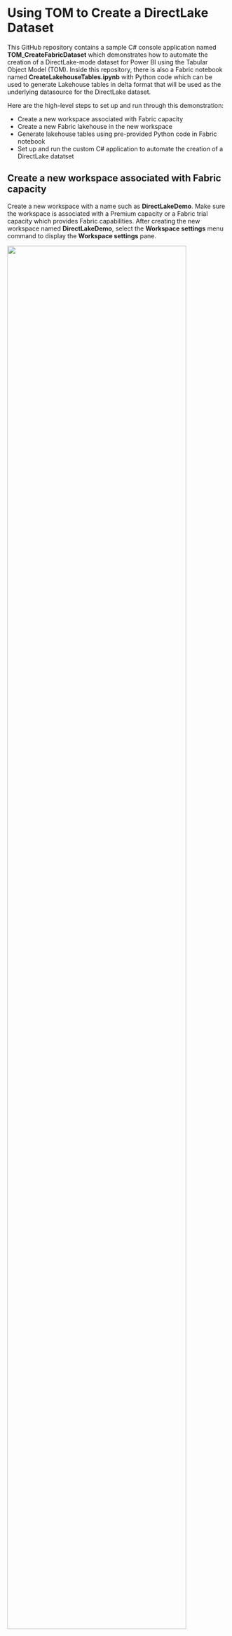 # Using TOM to Create a DirectLake Dataset

This GitHub repository contains a sample C# console application named
**TOM_CreateFabricDataset** which demonstrates how to automate the
creation of a DirectLake-mode dataset for Power BI using the Tabular
Object Model (TOM). Inside this repository, there is also a Fabric
notebook named **CreateLakehouseTables.ipynb** with Python code which
can be used to generate Lakehouse tables in delta format that will be
used as the underlying datasource for the DirectLake dataset.

Here are the high-level steps to set up and run through this demonstration:
- Create a new workspace associated with Fabric capacity
- Create a new Fabric lakehouse in the new workspace
- Generate lakehouse tables using pre-provided Python code in Fabric notebook
- Set up and run the custom C# application to automate the creation of a DirectLake datatset

## Create a new workspace associated with Fabric capacity

Create a new workspace with a name such as **DirectLakeDemo**. Make sure
the workspace is associated with a Premium capacity or a Fabric trial
capacity which provides Fabric capabilities. After creating the new
workspace named **DirectLakeDemo**, select the **Workspace settings**
menu command to display the **Workspace settings** pane.

<img src="./images/media/image1.png" style="width:90%" />

In **Workspace settings**, select the **Premium** tab in the left
navigation and scroll down to locate the **Workspace connection**
setting. Click the **Copy** button to copy the **Workspace connection**
value to the Windows clipboard.

<img src="./images/media/image2.png" style="width:80%" />

As you can see, the **Workspace connection** string starts with `powerbi://` and ends with the workspace name.

`powerbi://api.powerbi.com/v1.0/myorg/DirectLakeDemo`

Create a new text file using Notepad.exe to save configuration data you
will need later when configuring the C# console application. Copy the
**Workspace connection** string into the text file as shown in the
following screenshot.

<img src="./images/media/image3.png" style="width:70%"  />

## Create a new Fabric lakehouse in the new workspace

Inside the new workspace, it is time to create a new lakehouse named
**SalesDataLakehouse**. Start by dropping down the **+ New** menu button
and select **More options**.

<img src="./images/media/image4.png"  style="width:40%"  />

On the **New** page select **Lakehouse (Preview)** from **Data Engineering** section.

<img src="./images/media/image5.png"  style="width:80%" />

When prompted, enter a name of **SalesDataLakehouse** for the new
Lakehouse and click **Create**.

<img src="./images/media/image6.png"  style="width:40%" />

Once you have created the lakehouse, you will notice a message
indicating a SQL Endpoint is being created.

<img src="./images/media/image7.png" style="width:90%"  />

Navigate back to the main page for the **DirectLakeDemo** workspace. In
the list of workspace items, you should see a new item for the new **SQL
endpoint** in addition to the item for the Lakehouse. Both the Lakehouse
and the SQL endpoint have the same name which is **SalesDataLakehouse**.
Drop down the context menu for the SQL endpoint named
**SalesDataLakehouse**.

<img src="./images/media/image8.png"  style="width:50%" />

Select the **Copy SQL connection string** menu command from the context
menu of the SQL endpoint.

<img src="./images/media/image9.png"  style="width:45%" />

In the **Copy SQL connection string** dialog, click **Copy** to copy the
connection string value to the Windows clipboard.

<img src="./images/media/image10.png"  style="width:40%" />

The connection string starts with a unique value and end with
**`.datawarehouse.pbidedicated.windows.net`**.

**`5lcsgl3vll3edero2m4sge7gdu-nya26urqtgsejoagwutwdoogl4.datawarehouse.pbidedicated.windows.net`**

Copy the values for the SQL endpoint and the name of the Lakehouse into
the text file with configuration values as shown in the following
screenshot.

<img src="./images/media/image11.png"  style="width:90%"  />

Save the text file with these use these configuration values for later
use when setting up the C# console application.

## Create lakehouse tables using a pre-provided Fabric notebook

Start by downloading all the sources files from this GitHub repository
as a single ZIP archive named **TOM_CreateFabricDataset.zip**. You can
download the ZIP archive by clicking [**this
link**](https://github.com/PowerBiDevCamp/TOM_CreateFabricDataset/archive/refs/heads/main.zip).

Once you have downloaded the ZIP archive named
**TOM_CreateFabricDataset.zip**, extract the files from inside into a
local folder on your machine. The screenshot below shows what the folder
should look like with the extracted files. The first file you will use
is a Fabric notebook with Python code named
**CreateLakehouseTables.ipynb**.

<img src="./images/media/image12.png"  style="width:70%" />

Return to the browser and navigate to the main page of the
**DirectLakeDemo** workspace. Locate and click on the ***Fabric
Experience Switcher*** menu on the bottom right of the main workspace
page.

<img src="./images/media/image13.png"  style="width:65%"  />

Select **Data Engineering** from the ***Fabric Experience Switcher***
menu.

<img src="./images/media/image14.png"  style="width:30%"  />

Once you switch to the **Data Engineering** experience, locate and click
on the **Import notebook** button.

<img src="./images/media/image15.png"  style="width:80%" />

Upload Python notebook named **CreateLakehouseTables.ipynb**. After the
notebook has been imported, you should be able to see an item for it on
main workspace page. Click on **CreateLakehouseTables.ipynb** to open
this Fabric notebook in the browser.

<img src="./images/media/image16.png"  style="width:70%" />

### Associate the Fabric notebook with the lakehouse named **SalesDataLakehouse**

Once the notebook opens, you should be able to verify that it is not yet
associated with a lakehouse. Click the **Add** button in the
**Lakehouses** pane.

<img src="./images/media/image17.png" style="width:70%" />

In the **Add lakehouse** dialog, select **Existing lakehouse** and click **Add**.

<img src="./images/media/image18.png" style="width:35%" />

Select the lakehouse you created earlier named **SalesDataLakehouse**
and click **Add**.

<img src="./images/media/image19.png"  style="width:75%" />

Once you have associated the notebook with the lakehouse named
**SalesDataLakehouse**, you should see the **Tables** folder and the
**Files** folder in the **Lakehouses** pane which are both initially
empty.

<img src="./images/media/image20.png"  style="width:40%" />

### Copy CSV files from this repository into the file system of your Fabric Lakehouse

Now you will execute the Python code from this workbook to populate the
lakehouse with data. You will execute the Python code in each of the
notebook’s cell one by one from top to bottom. You will begin by
executing Python code to copy four CSV files from this GitHub repository
into file system of the lakehouse.

Examine the following Python code in the top notebook cell which copies CSV files to the lakehouse file system.

``` python
import requests

csv_base_url = "https://github.com/PowerBiDevCamp/Python-In-Fabric-Notebooks/raw/main/ProductSalesData/"

csv_files = { "Customers.csv", "Products.csv", "Invoices.csv", "InvoiceDetails.csv" }

folder_path = "Files/landing_zone_sales/"

for csv_file in csv_files:
    csv_file_path = csv_base_url + csv_file
    with requests.get(csv_file_path) as response:
        csv_content = response.content.decode('utf-8-sig')
        mssparkutils.fs.put(folder_path + csv_file, csv_content, True)
        print(csv_file + " copied to Lakehouse file in OneLake")
```

Execute the code in the top notebook cell by clicking the **Execute**
button located on top just to the left of the cell.

<img src="./images/media/image21.png" style="width:97%" />

The first time you execute Python code from a Fabric notebook, it
typically takes 10-20 seconds to start up and initialize the Spark pool
which is used to process notebook code execution requests. When the
Python code completes its execution, you'll see a message for each
of the CSV files as they're copied into the lakehouse file system.

<img src="./images/media/image22.png"  style="width:97%" />

In the **Lakehouses** pane on the left, drop down the context menu for the **Files** folder.

<img src="./images/media/image23.png" style="width:30%" />

Select the **Refresh** command from the context menu of the **Files** folder.

<img src="./images/media/image24.png" style="width:35%" />

After the refresh operation completes, you should see a new child folder
inside the **Files** folder named **landing_zone_sales**. If you select
the **landing_zone_sales** folder in the left pane, you should be able
to see four new CSV files named **Customers.csv**,
**InvoiceDetails.csv**, **Invoices.csv** and **Products.csv** on the
right.

<img src="./images/media/image25.png" style="width:50%" />

> At this point, you have now copied the CSV files with the raw data into
the lakehouse file system. Now you will use Spark to load this data into
memory as DataFrames where the data can be manipulated and saved as
lakehouse tables.

### Execute code in notebook to load CSV files into Spark DataFrames for the bronze layer

Examine the following Python code from the second cell in the notebook
which loads product data from **Products.csv** into a Spark DataFrame
and then displays the DataFrame schema and rows of data.

``` python
from pyspark.sql.types import StructType, StructField, StringType, LongType, FloatType

# create schema for Spark DataFrame using  StructType and StructField 
schema_products = StructType([
    StructField("ProductId", LongType() ),
    StructField("Product", StringType() ),
    StructField("Category", StringType() )
])

# use schema to load CSV data into new DataFrame
df_products = (
    spark.read.format("csv")
         .option("header","true")
         .schema(schema_products)
         .load("Files/landing_zone_sales/Products.csv")
)

df_products.printSchema()
df_products.show()
```

Execute the code in the second cell to load product data into a Spark
DataFrame. After the code completes, you should see output which
displays the DataFrame schema and 10 rows of product data.

<img src="./images/media/image26.png"  style="width:40%"   />

Examine the Python code from the third cell in the notebook which loads
customer data from **Customers.csv** into a Spark DataFrame and then
displays the DataFrame schema and samples rows of data.

``` python
from pyspark.sql.types import StructType, StructField, StringType, LongType, FloatType, DateType

# creating a Spark DataFrame using schema defined with StructType and StructField 
schema_customers = StructType([
    StructField("CustomerId", LongType() ),
    StructField("FirstName", StringType() ),
    StructField("LastName", StringType() ),
    StructField("Country", StringType() ),
    StructField("City", StringType() ),
    StructField("DOB", DateType() ),
])

df_customers = (
    spark.read.format("csv")
         .option("header","true")
         .schema(schema_customers)
         .option("dateFormat", "M/d/yyyy")
         .option("inferSchema", "true")
         .load("Files/landing_zone_sales/Customers.csv")
)

df_customers.printSchema()
df_customers.show()
```
Execute the Python code in this cell to load customer data into a Spark DataFrame. After the
code completes, you should see output which displays the DataFrame schema
and displays the top 20 rows of data.

<img src="./images/media/image27.png"  style="width:60%"   />

Examine the Python code in the next cell which loads customer data from
**Invoices.csv** into a Spark DataFrame and then displays the DataFrame
schema and samples rows of data.

``` python
from pyspark.sql.types import StructType, StructField, StringType, LongType, FloatType, DateType

# creating a Spark DataFrame using schema defined using StructType and StructField 
schema_invoices = StructType([
    StructField("InvoiceId", LongType() ),
    StructField("Date", DateType() ),
    StructField("TotalSalesAmount", FloatType() ),
    StructField("CustomerId", LongType() )
])

df_invoices = (
    spark.read.format("csv")
         .option("header","true")
         .schema(schema_invoices)
         .option("dateFormat", "MM/dd/yyyy")
         .option("inferSchema", "true") 
         .load("Files/landing_zone_sales/Invoices.csv")
)

df_invoices.printSchema()
df_invoices.show()
```

Execute the code to load invoice data into a Spark DataFrame. After the
code completes, you should see output which displays the DataFrame schema
and displays the top 20 rows of data.

<img src="./images/media/image28.png"   style="width:45%"   />

Examine the Python code in the next cell which loads customer data from
**InvoiceDetails.csv** into a Spark DataFrame and then displays the
DataFrame schema and samples rows of data.

``` python
from pyspark.sql.types import StructType, StructField, StringType, LongType, FloatType, DateType

# creating a Spark DataFrame using schema defined using StructType and StructField 
schema_invoice_details = StructType([
    StructField("Id", LongType() ),
    StructField("Quantity", LongType() ),
    StructField("SalesAmount", FloatType() ),
    StructField("InvoiceId", LongType() ),
    StructField("ProductId", LongType() )
])

df_invoice_details = (
    spark.read.format("csv")
         .option("header","true")
         .schema(schema_invoice_details)
         .option("dateFormat", "MM/dd/yyyy")
         .option("inferSchema", "true") 
         .load("Files/landing_zone_sales/InvoiceDetails.csv")
)

df_invoice_details.printSchema()
df_invoice_details.show()
```

Execute the code to load invoice detail data into a Spark DataFrame.
After the code completes, you should see output which displays the
DataFrame schema and displays the top 20 rows of data.

<img src="./images/media/image29.png"   style="width:45%"   />

> At this point you have created four DataFrames. However, you have only loaded data
into memory. Nothing has been persisted. Now it’s time to actually
persist your work by saving each of the four DataFrames to lakehouse
tables using the delta format.

### Execute code to save the four DataFrames as delta tables in the lakehouse

Execute the code in the next cell which saves all four DataFrames as lakehouse tables in the delta format.

``` python
# save all bronze layer tables
df_products.write.mode("overwrite").format("delta").save(f"Tables/bronze_products")
df_customers.write.mode("overwrite").format("delta").save(f"Tables/bronze_customers")
df_invoices.write.mode("overwrite").format("delta").save(f"Tables/bronze_invoices")
df_invoice_details.write.mode("overwrite").format("delta").save(f"Tables/bronze_invoice_details")

```
Once the code which creates the lakehouse tables completes, click the **Refresh** context menu of the **Tables** folder.

<img src="./images/media/image30.png"  style="width:30%" />

Once the refresh operation completes, you should be able to see four
tables created for the Bronze layer.

<img src="./images/media/image31.png"   style="width:30%" />

> At this point, you have created delta tables for the bronze layer which
represents the raw data without any data cleansing or manipulation. In
the next step, you will perform transformations on the data in the
bronze layer tables to create the silver layer tables.

### Reshape and Transform Data in Bronze Layer Tables to Create Silver Layer Tables

Move to the next cell in the notebook which contains the following code
to load the table named **bronze_products** and then saves the data to a
second delta table named **products**. Note this Python code is simple
in that it does not perform any transformations. However, it shows the
basic pattern of loading a table into a DataFrame and then saving itback as
a delta table with another name.

``` python
# create silver layer products table
df_silver_products = spark.read.format("delta").load("Tables/bronze_products")
df_silver_products.write.mode("overwrite").format("delta").save(f"Tables/products")
df_silver_products.printSchema()
df_silver_products.show()
```

Execute the code to create the **products** table. After the code
completes, you should see output which display the DataFrame schema and
displays the top 20 rows of data from the **products** table.

<img src="./images/media/image32.png"  style="width:40%" />

Move to the next cell which contains the following code to load the
table named **bronze_customers** and then saves it to a second delta
table named **customers**. This code written to create the **customers**
table is a bit more involved because it creates two new columns named
**Customer** and **Age** and it drops two columns named **FirstName**
and **LastName**.

``` python
# create silver layer customers table
from pyspark.sql.functions import concat_ws, floor, datediff, current_date, col

df_silver_customers = (
    spark.read.format("delta").load("Tables/bronze_customers")
            .withColumn("Customer", concat_ws(' ', col('FirstName'), col('LastName')) )
            .withColumn("Age",( floor( datediff( current_date(), col("DOB") )/365.25) ))   
            .drop('FirstName', 'LastName')
)

df_silver_customers.write.mode("overwrite").format("delta").save(f"Tables/customers")

df_silver_customers.printSchema()
df_silver_customers.show()
```

Execute the code to create the **customers** table. After the code
completes, you should see output which display the DataFrame schema and
displays the top 20 rows of data from the **customers** table.

<img src="./images/media/image33.png"  style="width:60%" />

Move to the next cell which contains the following code to create the
**sales** table. This code merges data from the **bronze_invoices**
table and the **bronze_invoice_details** table into a single DataFrame.
This code performs several other transformations including renaming a
column, generating an integer-based **DateKey** column, dropping
unneeded columns and rearranging the order of columns.

``` python
# create silver layer sales table
from pyspark.sql.functions import col, desc, concat, lit, floor, datediff
from pyspark.sql.functions import date_format, to_date, current_date, year, month, dayofmonth

df_bronze_invoices = spark.read.format("delta").load("Tables/bronze_invoices")
df_bronze_invoice_details = spark.read.format("delta").load("Tables/bronze_invoice_details")

df_silver_sales = (
    df_bronze_invoice_details
            .join(df_bronze_invoices, 
                  df_bronze_invoice_details['InvoiceId'] == df_bronze_invoices['InvoiceId'])
            .withColumnRenamed('SalesAmount', 'Sales')
            .withColumn("DateKey", (year(col('Date'))*10000) + 
                                   (month(col('Date'))*100) + 
                                   (dayofmonth(col('Date')))   )
            .drop('InvoiceId', 'TotalSalesAmount', 'InvoiceId', 'Id')
            .select('Date', "DateKey", "CustomerId", "ProductId", "Sales", "Quantity")
)

df_silver_sales.write.mode("overwrite").format("delta").save(f"Tables/sales")

df_silver_sales.printSchema()
df_silver_sales.show()
```

Execute the code to create the **sales** table. After the code
completes, you should see output which display the DataFrame schema and
displays the top 20 rows of data from the **sales** table.

<img src="./images/media/image34.png" style="width:55%" />

Move down to the last cell in the notebook which generates the
**calendar** table used for time-based analysis. If you examine the
code, you can see it uses the first and last dates from the **Date**
column of the **sales** table to determine where to start and to end the
**calendar** table.

``` python
# create silver layer calendar table 
import pandas as pd
from datetime import datetime, timedelta, date
import os

from pyspark.sql.functions import to_date, year, month, dayofmonth, quarter, dayofweek

first_sales_date = df_silver_sales.agg({"Date": "min"}).collect()[0][0]
last_sales_date = df_silver_sales.agg({"Date": "max"}).collect()[0][0]

start_date = date(first_sales_date.year, 1, 1)
end_date = date(last_sales_date.year, 12, 31)

os.environ["PYARROW_IGNORE_TIMEZONE"] = "1"
df_calendar_ps = pd.date_range(start_date, end_date, freq='D').to_frame()

df_calendar_spark = (
     spark.createDataFrame(df_calendar_ps)
       .withColumnRenamed("0", "timestamp")
       .withColumn("Date", to_date(col('timestamp')))
       .withColumn("DateKey", (year(col('timestamp'))*10000) + 
                              (month(col('timestamp'))*100) + 
                              (dayofmonth(col('timestamp')))   )
       .withColumn("Year", year(col('timestamp'))  )
       .withColumn("Quarter", date_format(col('timestamp'),"yyyy-QQ")  )
       .withColumn("Month", date_format(col('timestamp'),'yyyy-MM')  )
       .withColumn("Day", dayofmonth(col('timestamp'))  )
       .withColumn("MonthInYear", date_format(col('timestamp'),'MMMM')  )
       .withColumn("MonthInYearSort", month(col('timestamp'))  )
       .withColumn("DayOfWeek", date_format(col('timestamp'),'EEEE')  )
       .withColumn("DayOfWeekSort", dayofweek(col('timestamp')))
       .drop('timestamp')
)

df_calendar_spark.write.mode("overwrite").format("delta").save(f"Tables/calendar")
df_calendar_spark.printSchema()
df_calendar_spark.show()
```

Execute the code to create the **calendar** table. After the code
completes, you should see output which display the DataFrame schema and
displays the top 20 rows of data from the **calendar** table.

<img src="./images/media/image35.png" style="width:70%" />

Now refresh the **Tables** folder in the **Lakehouses** pane. You should
now see the four delta tables named **calendar**, **customers**, **products** and
**sales. There are the delta tables that will be used to create the
DirectLake-mode dataset.

<img src="./images/media/image36.png" style="width:34%" />

### Inspect the tables that have been created in the lakehouse

Navigate to the main page of the **DirectLakeDemo** workspace and then
click on the workspace item for the lakehouse named
**SalesDataLakehouse**.

<img src="./images/media/image37.png" style="width:70%" />

Now you can see and inspect the tables in the lakehouse. Start by
clicking on the **products** table to see its contents.

<img src="./images/media/image38.png"  style="width:70%" />

Inspect the data in the **customers** table.

<img src="./images/media/image39.png"  style="width:70%" />

Inspect the data in the **sales** table.

<img src="./images/media/image40.png"  style="width:80%" />

Inspect the data in the **sales** table.

<img src="./images/media/image41.png"  style="width:90%" />

> Now all Lakehouse tables have been created and you can move on to the
next step where you create the DirectLake dataset using the custom
application with C# code.

## Run the C# application to create DirectLake dataset using TOM

> In case you have not heard, Microsoft recently renamed ***Azure Active
Directory*** to ***Microsoft Entra ID***. In the past, you would uses
the Azure AD portal to create an Azure application which can be used to
call Microsoft APIs such as the Tabular Object Model. Now, you will use
the **Microsoft Entra admin center** to create a new application for the
C# console application.

In order to set up the C# console application, you must first create a
new application. Start by navigating to **Microsoft Entra admin center**
at the following URL.

 - **[<https://entra.microsoft.com/>](<https://entra.microsoft.com/>)**

On the home page of the **Microsoft Entra admin center**, drop down the
**Applications** section in the left navigation and click the **App
registrations** link.

<img src="./images/media/image42.png"  style="width:97%" />

On the **App registrations** page, click **New registration**.

<img src="./images/media/image43.png" style="width:70%" />

Give the new application a name such as **Create DirectLake Dataset Demo
App** and leave the Supported account types setting with the default
selection of **Accounts in this organizational directory only**.

<img src="./images/media/image44.png"  style="width:80%" />

Move down to the **Redirect URI** section. Select **Public
client/native** application in the drop down menu and enter a redirect
URI of **http://localhost**. Make sure to create the URL with **http** and
not **https**.

<img src="./images/media/image45.png"  style="width:95%" />

Click **Register** to create the new application.

<img src="./images/media/image46.png"  style="width:50%" />

Now that you have created the application, you need to record
Application ID for use in C# console application. Copy the **Application
ID** from the application summary page in the Microsoft Entra admin
center.

<img src="./images/media/image47.png"  style="width:97%" />

Add the Application ID and Redirect URI of <http://localhost> into the
text file with configuration data.

<img src="./images/media/image48.png"  style="width:70%" />

> Now you have all the configuration data you need to set up and run the
C# console application to create the DirectLake-mode dataset.

### Open C# console application project in Visual Studio 2022

In an earlier step you extracted all the files from this repository into
a local folder. If you examine the files in this folder, you will see a
Visual Studio solution file named **TOM_CreateFabricDataset.sln**.

<img src="./images/media/image49.png"  style="width:60%" />

Double-click on **TOM_CreateFabricDataset.sln** to open the project in
Visual Studio 2022. You should see the project structure as shown in the
following screenshot.

<img src="./images/media/image50.png"  style="width:30%" />

Open the C# file named **AppSettings.cs** so you can update
configuration values used by the application.

<img src="./images/media/image51.png"  style="width:36%" />

You can see **AppSettings.cs** has several constants for configuration
values that you need to update before running the application.

<img src="./images/media/image52.png"  style="width:82%" />

Update **AppSettings.cs** by adding configuration values for
**WorkspaceConnection**, **SQLEndpoint**, **TargetLakehouseName**,
**ApplicationID**. You should also endure that **RedirectUrl** is
correctly set to **http://localhost**.

<img src="./images/media/image53.png" style="width:97%" />

> You can optionally update **AppSettings.cs** with your **UserId** and
**UserPassword** if you want to avoid an interactive login each time you run
the application. If you leave these values blank, you will be promoted
to login each time you run the application.

Save your changes to **AppSettings.cs**. You are now ready to run the
application.

### Run the application to create the DirectLake-mode Dataset

Run the application in debug mode by pressing **{F5}** or selecting **Debug \> Start Debugging**.

<img src="./images/media/image54.png"  style="width:75%" />

When the application starts, you will be promoted to login. Log in using
the same user account you have been using throughout this demo.

<img src="./images/media/image55.png" style="width:30%" />

After successfully logging in, wait until the program completes. It
might take as long as 20-30 seconds.

<img src="./images/media/image56.png" style="width:97%" />>

The application should run and complete without any errors. When the
application completes, navigate to the home page of the
**DirectLakeDemo** workspace and refresh the workspace page with the list of items. Verify that you can see new dataset
named **DirectLake Sales Model**. Click on the named **DirectLake Sales
Model** item to navigate to its details page.

<img src="./images/media/image57.png"  style="width:60%" />

On the **Details for DirectLake Sales Model** page, click **+ Create a
report** to drop down this menu.

<img src="./images/media/image58.png"  style="width:90%" />

Select **Start from scratch** to create a new report so you can test out
the new dataset.

<img src="./images/media/image59.png"  style="width:25%" />

You should now be able to build a report using this DirectLake-mode
dataset.

<img src="./images/media/image60.png"  style="width:95%" />

Examine the **Sales** table which contains three measures.

<img src="./images/media/image61.png"  style="width:40%" />

Examine the **Customer** table which contains several columns and a
dimensional hierarchy.

<img src="./images/media/image62.png" style="width:70%" />

Examine the **Products** table which contains several columns and a
dimensional hierarchy.

<img src="./images/media/image63.png" style="width:70%" />

Examine the **Calendar** table which contains several columns and a
dimensional hierarchy.

<img src="./images/media/image64.png" style="width:70%" />

You have now generated a DirectLake-mode dataset which can be used to
create Power BI reports. Designing a report that looks good is left as
an exercise for the reader.